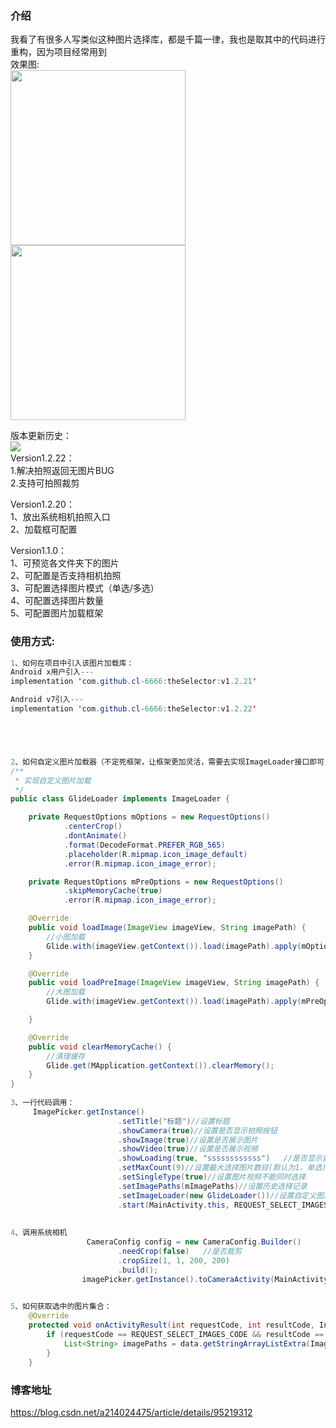 ### 介绍
我看了有很多人写类似这种图片选择库，都是千篇一律，我也是取其中的代码进行重构，因为项目经常用到  
效果图:  
<img src="https://img-blog.csdnimg.cn/20190709181621899.png?x-oss-process=image/watermark,type_ZmFuZ3poZW5naGVpdGk,shadow_10,text_aHR0cHM6Ly9ibG9nLmNzZG4ubmV0L2EyMTQwMjQ0NzU=,size_16,color_FFFFFF,t_70" width=280/><img src="https://img-blog.csdnimg.cn/20190709181654566.png?x-oss-process=image/watermark,type_ZmFuZ3poZW5naGVpdGk,shadow_10,text_aHR0cHM6Ly9ibG9nLmNzZG4ubmV0L2EyMTQwMjQ0NzU=,size_16,color_FFFFFF,t_70" width=280/> 

版本更新历史：  
[![](https://jitpack.io/v/cl-6666/theSelector.svg)](https://jitpack.io/#cl-6666/theSelector)  
Version1.2.22：   
1.解决拍照返回无图片BUG  
2.支持可拍照裁剪

Version1.2.20：   
1、放出系统相机拍照入口  
2、加载框可配置

Version1.1.0：    
1、可预览各文件夹下的图片  
2、可配置是否支持相机拍照  
3、可配置选择图片模式（单选/多选）  
4、可配置选择图片数量  
5、可配置图片加载框架  

### 使用方式:
```java
1、如何在项目中引入该图片加载库：
Android x用户引入---
implementation 'com.github.cl-6666:theSelector:v1.2.21'

Android v7引入---
implementation 'com.github.cl-6666:theSelector:v1.2.22'





2、如何自定义图片加载器（不定死框架，让框架更加灵活，需要去实现ImageLoader接口即可，如果需要显示视频，优先推荐Glide加载框架，可以参考Demo实现）：
/**
 * 实现自定义图片加载
 */
public class GlideLoader implements ImageLoader {

    private RequestOptions mOptions = new RequestOptions()
            .centerCrop()
            .dontAnimate()
            .format(DecodeFormat.PREFER_RGB_565)
            .placeholder(R.mipmap.icon_image_default)
            .error(R.mipmap.icon_image_error);

    private RequestOptions mPreOptions = new RequestOptions()
            .skipMemoryCache(true)
            .error(R.mipmap.icon_image_error);

    @Override
    public void loadImage(ImageView imageView, String imagePath) {
        //小图加载
        Glide.with(imageView.getContext()).load(imagePath).apply(mOptions).into(imageView);
    }

    @Override
    public void loadPreImage(ImageView imageView, String imagePath) {
        //大图加载
        Glide.with(imageView.getContext()).load(imagePath).apply(mPreOptions).into(imageView);

    }

    @Override
    public void clearMemoryCache() {
        //清理缓存
        Glide.get(MApplication.getContext()).clearMemory();
    }
}
          
3、一行代码调用：
     ImagePicker.getInstance()
                        .setTitle("标题")//设置标题
                        .showCamera(true)//设置是否显示拍照按钮
                        .showImage(true)//设置是否展示图片
                        .showVideo(true)//设置是否展示视频
                        .showLoading(true, "ssssssssssss")   //是否显示首次加载框
                        .setMaxCount(9)//设置最大选择图片数目(默认为1，单选)
                        .setSingleType(true)//设置图片视频不能同时选择
                        .setImagePaths(mImagePaths)//设置历史选择记录
                        .setImageLoader(new GlideLoader())//设置自定义图片加载器
                        .start(MainActivity.this, REQUEST_SELECT_IMAGES_CODE);//REQEST_SELECT_IMAGES_CODE为Intent调用的requestCode
                        
                        
4、调用系统相机
                 CameraConfig config = new CameraConfig.Builder()
                        .needCrop(false)   //是否裁剪
                        .cropSize(1, 1, 200, 200)
                        .build();
                imagePicker.getInstance().toCameraActivity(MainActivity.this, config, REQUEST_SELECT_IMAGES_CODE);

              
5、如何获取选中的图片集合：
    @Override
    protected void onActivityResult(int requestCode, int resultCode, Intent data) {
        if (requestCode == REQUEST_SELECT_IMAGES_CODE && resultCode == RESULT_OK) {
            List<String> imagePaths = data.getStringArrayListExtra(ImagePicker.EXTRA_SELECT_IMAGES);
        }
    }
``` 

### 博客地址  
https://blog.csdn.net/a214024475/article/details/95219312
                
